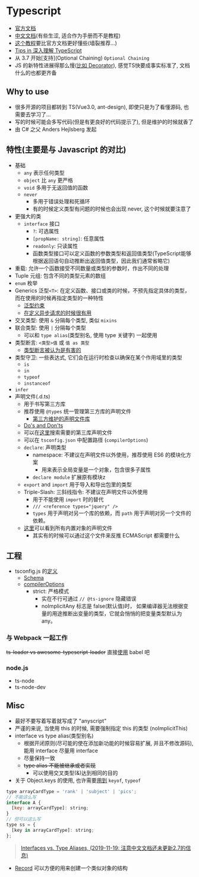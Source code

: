 # Typescript

* [官方文档](https://www.typescriptlang.org/docs/home.html)
* [中文文档](https://www.tslang.cn/docs/home.html)(有些生涩, 适合作为手册而不是教程)
* [这个教程](https://ts.xcatliu.com/)要比官方文档更好懂些(墙裂推荐...)
* [Tips in 深入理解 TypeScript](https://jkchao.github.io/typescript-book-chinese/tips/stringBasedEmuns.html)
* 从 3.7 开始[支持](Optional Chaining) `Optional Chaining`
* JS 的新特性进展得那么慢([比如 Decorator](https://github.com/tc39/proposal-decorators#why-is-decorators-taking-so-long)), 感觉TS快要成事实标准了, 文档什么的也都更齐备

## Why to use

* 很多开源的项目都转到 TS(Vue3.0, ant-design), 即使只是为了看懂源码, 也需要去学习了...
* 写的时候可能会多写代码(但是有更良好的代码提示了), 但是维护的时候就香了
* 由 C# 之父 Anders Hejlsberg 发起

## 特性(主要是与 Javascript 的对比)

* 基础
  * `any` 表示任何类型
  * `object` 比 `any` 更严格
  * `void` 多用于无返回值的函数
  * `never`
    * 多用于错误处理和死循环
    * 有的时候定义类型有问题的时候也会出现 never, 这个时候就要注意了
* 更强大的类
  * `interface` 接口
    * `?`: 可选属性
    * `[propName: string]`: 任意属性
    * `readonly`: 只读属性
    * 函数类型接口可以定义函数的参数类型和返回值类型(TypeScript能够根据返回语句自动推断出返回值类型，因此我们通常省略它)
* 重载: 允许一个函数接受不同数量或类型的参数时，作出不同的处理
* Tuple 元组: 包含不同的类型元素的数组
* `enum` 枚举
* Generics 泛型`<T>`: 在定义函数、接口或类的时候，不预先指定具体的类型，而在使用的时候再指定类型的一种特性
  * [泛型约束](https://ts.xcatliu.com/advanced/generics#fan-xing-yue-shu)
  * [在定义异步请求的时候很有用](https://jkchao.github.io/typescript-book-chinese/typings/generices.html#%E9%85%8D%E5%90%88-axios-%E4%BD%BF%E7%94%A8)
* 交叉类型: 使用 `&` 分隔每个类型, 类似 `mixins`
* 联合类型: 使用 `|` 分隔每个类型
  * 可以和 `type alias`(类型别名, 使用 type 关键字) 一起使用
* 类型断言: `<类型>值` 或 `值 as 类型`
  * [类型断言被认为是有害的](https://jkchao.github.io/typescript-book-chinese/typings/typeAssertion.html#%E7%B1%BB%E5%9E%8B%E6%96%AD%E8%A8%80%E8%A2%AB%E8%AE%A4%E4%B8%BA%E6%98%AF%E6%9C%89%E5%AE%B3%E7%9A%84)
* 类型守卫: 一些表达式, 它们会在运行时检查以确保在某个作用域里的类型
  * `is`
  * `in`
  * `typeof`
  * `instanceof`
* `infer`
* 声明文件(.d.ts)
  * 用于书写第三方库
  * 推荐使用 `@types` 统一管理第三方库的声明文件
    * [第三方维护的声明文件库](https://github.com/DefinitelyTyped/DefinitelyTyped)
  * [Do's and Don'ts](https://www.typescriptlang.org/docs/handbook/declaration-files/do-s-and-don-ts.html)
  * 可以在[这里](https://microsoft.github.io/TypeSearch/)搜索需要的第三库声明文件
  * 可以在 `tsconfig.json` 中配置路径 (`compilerOptions`)
  * `declare`: 声明类型
    * namespace: 不建议在声明文件以外使用，推荐使用 ES6 的模块化方案
      * 用来表示全局变量是一个对象，包含很多子属性
    * `declare module` 扩展原有模块z
  * `export` and `import` 用于导入和导出包里的类型
  * Triple-Slash: 三斜线指令: 不建议在声明文件以外使用
    * 用于不能使用 `import` 时的替代
    * `/// <reference types="jquery" />`
    * `types` 用于声明对另一个库的依赖，而 `path` 用于声明对另一个文件的依赖。
  * [这里](https://github.com/microsoft/TypeScript/tree/master/src/lib)可以看到所有内置对象的声明文件
    * 其实有的时候可以通过这个文件来反推 ECMAScript 都需要什么

## 工程

* tsconfig.js 的[定义](https://www.typescriptlang.org/docs/handbook/tsconfig-json.html)
  * [Schema](http://json.schemastore.org/tsconfig)
  * [compilerOptions](https://www.typescriptlang.org/docs/handbook/compiler-options.html)
    * strict: 严格模式
      * 实在不行可通过 `// @ts-ignore` 隐藏错误
      * noImplicitAny 标志是 false(默认值)时， 如果编译器无法根据变量的用途推断出变量的类型，它就会悄悄的把变量类型默认为 any。

### 与 Webpack 一起工作

~~ts-loader vs awesome-typescript-loader~~
直接[使用](http://www.typescriptlang.org/docs/handbook/integrating-with-build-tools.html#babel) babel 吧

### node.js

* ts-node
* ts-node-dev
  
## Misc

* 最好不要写着写着就写成了 "anyscript"
* 严谨的来说, 当使用 this 的时候, 需要强制指定 this 的类型 (noImplicitThis)
* interface vs type alias(类型别名)
  * 根据开闭原则(尽可能的使在添加新功能的时候容易扩展, 并且不修改源码), 能用 interface 尽量用 interface
  * 尽量保持一致
  * ~~type alias 不能被继承或者实现~~
    * 可以使用交叉类型(&)达到相同的目的
* 关于 Object.keys 的使用, 也许需要[用到](https://stackoverflow.com/questions/52856496/typescript-object-keys-return-string) `keyof`, `typeof`

```javascript
type arrayCardType = 'rank' | 'subject' | 'pics';
// 不能这么写
interface A {
  [key: arrayCardType]: string;
}
// 但可以这么写
type ss = {
  [key in arrayCardType]: string;
};
```

> [Interfaces vs. Type Aliases, (2019-11-19: 注意中文文档还未更新2.7的信息)](https://www.typescriptlang.org/docs/handbook/advanced-types.html#interfaces-vs-type-aliases)

* [Record](https://www.typescriptlang.org/docs/handbook/utility-types.html#recordkt) 可以方便的用来创建一个类似对象的结构
